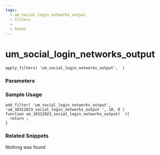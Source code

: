 ```yaml
---
tags: 
  - um_social_login_networks_output
  - filters
  - 
  - hooks
---
```

# um\_social\_login\_networks\_output

``` php:no-line-numbers
apply_filters( 'um_social_login_networks_output',  )
```
<div class='hook-sep'></div>

### Parameters

<div class='hook-sep'></div>



### Sample Usage

``` php:no-line-numbers
add_filter( 'um_social_login_networks_output', 'um_10312023_social_login_networks_output ', 10, 0 )
function um_10312023_social_login_networks_output(  ){
  return ;
}
```
<div class='hook-sep'></div>



### Related Snippets

Nothing was found

